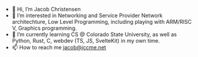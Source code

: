 - 👋 Hi, I’m Jacob Christensen
- 👀 I’m interested in Networking and Service Provider Network architechture, Low Level Programming, including playing with ARM/RISC V, Graphics programming.
- 🌱 I’m currently learning CS @ Colorado State University, as well as Python, Rust, C, webdev (TS, JS, SvelteKit) in my own time.
- 📫 How to reach me jacob@jccme.net

<!---
WHEATL3Y/WHEATL3Y is a ✨ special ✨ repository because its `README.md` (this file) appears on your GitHub profile.
You can click the Preview link to take a look at your changes.
--->
